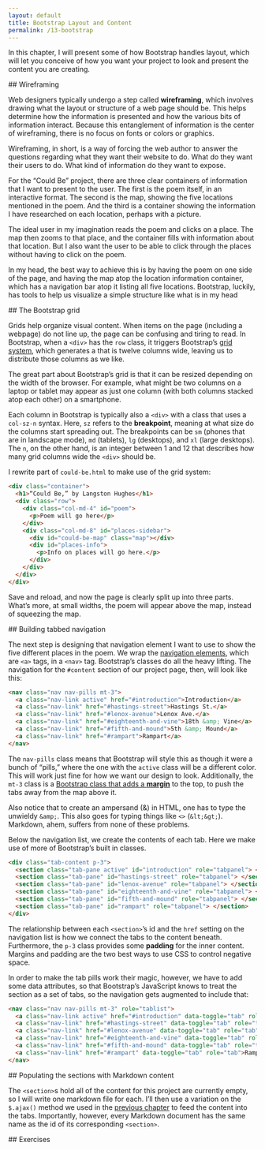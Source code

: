 ```yaml
---
layout: default
title: Bootstrap Layout and Content
permalink: /13-bootstrap
---
```


In this chapter, I will present some of how Bootstrap handles layout, which
will let you conceive of how you want your project to look and present the
content you are creating.

<section id="wireframing">
## Wireframing

Web designers typically undergo a step called **wireframing**, which involves
drawing what the layout or structure of a web page should be. This helps
determine how the information is presented and how the various bits of
information interact. Because this entanglement of information is the center
of wireframing, there is no focus on fonts or colors or graphics. 

Wireframing, in short, is a way of forcing the web author to answer the
questions regarding what they want their website to do. What do they want
their users to do. What kind of information do they want to expose. 

For the “Could Be” project, there are three clear containers of information
that I want to present to the user. The first is the poem itself, in an
interactive format. The second is the map, showing the five locations
mentioned in the poem. And the third is a container showing the information I
have researched on each location, perhaps with a picture.

The ideal user in my imagination reads the poem and clicks on a place. The map
then zooms to that place, and the container fills with information about that
location. But I also want the user to be able to click through the places
without having to click on the poem.

In my head, the best way to achieve this is by having the poem on one side of
the page, and having the map atop the location information container, which
has a navigation bar atop it listing all five locations.  Bootstrap, luckily,
has tools to help us visualize a simple structure like what is in my head

</section>
<section id="bootstrap-grid">
## The Bootstrap grid

Grids help organize visual content. When items on the page (including a
webpage) do not line up, the page can be confusing and tiring to read. In
Bootstrap, when a `<div>` has the `row` class, it triggers Bootstrap’s [grid
system](https://v4-alpha.getbootstrap.com/layout/grid/), which generates a
that is twelve columns wide, leaving us to distribute those columns as we
like. 

The great part about Bootstrap’s grid is that it can be resized depending on
the width of the browser. For example, what might be two columns on a laptop
or tablet may appear as just one column (with both columns stacked atop each
other) on a smartphone. 

Each column in Bootstrap is typically also a `<div>` with a class that uses a
`col-sz-n` syntax. Here, `sz` refers to the **breakpoint**, meaning at what
size do the columns start spreading out. The breakpoints can be `sm` (phones
that are in landscape mode), `md` (tablets), `lg` (desktops), and `xl` (large
desktops). The `n`, on the other hand, is an integer between 1 and 12 that
describes how many grid columns wide the `<div>` should be.

I rewrite part of `could-be.html` to make use of the grid system:

```html
<div class="container">
  <h1>“Could Be,” by Langston Hughes</h1>
  <div class="row">
    <div class="col-md-4" id="poem">
      <p>Poem will go here</p>
    </div>
    <div class="col-md-8" id="places-sidebar">
      <div id="could-be-map" class="map"></div>
      <div id="places-info">
        <p>Info on places will go here.</p>
      </div>
    </div>
  </div>
</div>
```

Save and reload, and now the page is clearly split up into three parts. What’s
more, at small widths, the poem will appear above the map, instead of
squeezing the map.

</section>
<section id="tabbed-navigation">
## Building tabbed navigation

The next step is designing that navigation element I want to use to show the
five different places in the poem. We wrap the [navigation
elements](https://v4-alpha.getbootstrap.com/components/navs/#base-nav), which
are `<a>` tags, in a `<nav>` tag. Bootstrap’s classes do all the heavy
lifting. The navigation for the `#content` section of our project page, then,
will look like this:

```html
<nav class="nav nav-pills mt-3">
  <a class="nav-link active" href="#introduction">Introduction</a>
  <a class="nav-link" href="#hastings-street">Hastings St.</a>
  <a class="nav-link" href="#lenox-avenue">Lenox Ave.</a>
  <a class="nav-link" href="#eighteenth-and-vine">18th &amp; Vine</a>
  <a class="nav-link" href="#fifth-and-mound">5th &amp; Mound</a>
  <a class="nav-link" href="#rampart">Rampart</a>
</nav>
```

The `nav-pills` class means that Bootstrap will style this as though it were a
bunch of “pills,” where the one with the `active` class will be a different
color. This will work just fine for how we want our design to look.
Additionally, the `mt-3` class is a [Bootstrap class that adds a
**margin**](https://v4-alpha.getbootstrap.com/utilities/spacing/) to the
top, to push the tabs away from the map above it. 

Also notice that to create an ampersand (&) in HTML, one has to type the
unwieldy `&amp;`. This also goes for typing things like `<>` (`&lt;&gt;`).
Markdown, ahem, suffers from none of these problems.

Below the navigation list, we create the contents of each tab. Here we make
use of more of Bootstrap’s built in classes.

```HTML
<div class="tab-content p-3">
  <section class="tab-pane active" id="introduction" role="tabpanel"> </section>
  <section class="tab-pane" id="hastings-street" role="tabpanel"> </section>
  <section class="tab-pane" id="lenox-avenue" role="tabpanel"> </section>
  <section class="tab-pane" id="eighteenth-and-vine" role="tabpanel"> </section>
  <section class="tab-pane" id="fifth-and-mound" role="tabpanel"> </section>
  <section class="tab-pane" id="rampart" role="tabpanel"> </section>
</div>
```
The relationship between each `<section>`’s id and the `href` setting on the
navigation list is how we connect the tabs to the content beneath.
Furthermore, the `p-3` class provides some **padding** for the inner content.
Margins and padding are the two best ways to use CSS to control negative
space.

In order to make the tab pills work their magic, however, we have to add some
data attributes, so that Bootstrap’s JavaScript knows to treat the section as
a set of tabs, so the navigation gets augmented to include that:

```html
<nav class="nav nav-pills mt-3" role="tablist">
  <a class="nav-link active" href="#introduction" data-toggle="tab" role="tab">Introduction</a>
  <a class="nav-link" href="#hastings-street" data-toggle="tab" role="tab">Hastings St.</a>
  <a class="nav-link" href="#lenox-avenue" data-toggle="tab" role="tab">Lenox Ave.</a>
  <a class="nav-link" href="#eighteenth-and-vine" data-toggle="tab" role="tab">18th &amp; Vine</a>
  <a class="nav-link" href="#fifth-and-mound" data-toggle="tab" role="tab">5th &amp; Mound</a>
  <a class="nav-link" href="#rampart" data-toggle="tab" role="tab">Rampart</a>
</nav>
```

</section>
<section id="markdown-sections">
## Populating the sections with Markdown content

The `<section>`s hold all of the content for this project are currently empty,
so I will write one markdown file for each. I’ll then use a variation on the
`$.ajax()` method we used in the [previous chapter](/12-markdown) to feed the
content into the tabs. Importantly, however, every Markdown document has the
same name as the id of its corresponding `<section>`.




</section>
<section id="exercises">
## Exercises
